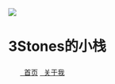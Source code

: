 <head>
	<link
          rel="stylesheet"
          href="https://cdn.jsdelivr.net/npm/@fortawesome/fontawesome-free/css/all.min.css"
        />
	<link rel="stylesheet" href="style.css">
</head>
<body>
	<div class="box">
		<img class="box-img" src="https://ae01.alicdn.com/kf/H02ccd30fbc6f42b8b06a4be90edc5effr.png"/>
		<h1>3Stones的小栈</h1>
		<h5></h5>
		<ul>
			<a href="blog.3stones.tk"><i class="fa fa-home fa-3x" aria-hidden="true"></i>&nbsp; 首页</a>
			<a class="list-group-item" href="#"><i class="fa fa-book fa-fw" aria-hidden="true"></i>&nbsp; 关于我</a>
		</ul>
	</div>
</body>
